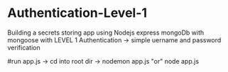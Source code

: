 # Authentication-Level-1
Building a secrets storing app using Nodejs express mongoDb with mongoose 
with LEVEL 1 Authentication  -> simple uername and password verification

#run app.js
-> cd into root dir
-> nodemon app.js "or" node app.js
